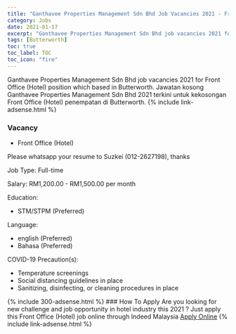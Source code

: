 ```yaml
---
title: "Ganthavee Properties Management Sdn Bhd Job Vacancies 2021 - Front Office (Hotel)" 
category: Jobs 
date: 2021-01-17 
excerpt: "Ganthavee Properties Management Sdn Bhd job vacancies 2021 for Front Office (Hotel) position which based in Butterworth. Jawatan kosong Ganthavee Properties Management Sdn Bhd 2021 terkini untuk kekosongan Front Office (Hotel) penempatan di Butterworth" 
tags: [Butterworth] 
toc: true 
toc_label: TOC 
toc_icon: "fire" 
--- 
```


Ganthavee Properties Management Sdn Bhd job vacancies 2021 for Front Office (Hotel) position which based in Butterworth. Jawatan kosong Ganthavee Properties Management Sdn Bhd 2021 terkini untuk kekosongan Front Office (Hotel) penempatan di Butterworth. 
{% include link-adsense.html %} 
### Vacancy 
- Front Office (Hotel) 
<div><p>Please whatsapp your resume to Suzkei (012-2627198), thanks</p><p>Job Type: Full-time</p><p>Salary: RM1,200.00 - RM1,500.00 per month</p><p>Education:</p><ul><li>STM/STPM (Preferred)</li></ul><p>Language:</p><ul><li>english (Preferred)</li><li>Bahasa (Preferred)</li></ul><p>COVID-19 Precaution(s):</p><ul><li>Temperature screenings</li><li>Social distancing guidelines in place</li><li>Sanitizing, disinfecting, or cleaning procedures in place</li></ul></div> 
{% include 300-adsense.html %} 
### How To Apply 
Are you looking for new challenge and job opportunity in hotel industry this 2021 ?
Just apply this Front Office (Hotel) job online through Indeed Malaysia 
<a href="https://malaysia.indeed.com/viewjob?jk=84f37225a1f22f1c" class="btn btn--info" target="_blank" rel="nofollow noopenner">Apply Online</a> 
{% include link-adsense.html %} 